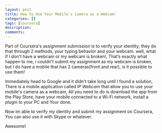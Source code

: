 ```yaml
---
layout: post
title: How To Use Your Mobile's Camera as a Webcam!
categories: []
tags: [Coursera]
description: 
comments:
---
```

<p>
Part of Coursera's assignment submission is to verify your identity; they do that through 2 methods, your typing behavior and your webcam.
well, what if I don't have a webcam or my webcam is broken!, That’s exactly what happen to me, i couldn't submit my assignment as my webcam is broken, but I do have a mobile that has 2 cameras(front and rear), is it possible to use them! 
</p>
<p>Immediately head to Google and it didn't take long until I found a solution, There is a mobile application called <em>IP Webcam</em> that allow you to use your mobile's camera as a webcam, All you need to do is download the app from the Play Store, have your mobile connected to a Wi-Fi network, install a plugin to your PC and Your done. </p>
<p>Now im able to verify my identity and submit my assignment on Coursera, You can also use it with Skype or whatever. </p>
Awesome!



